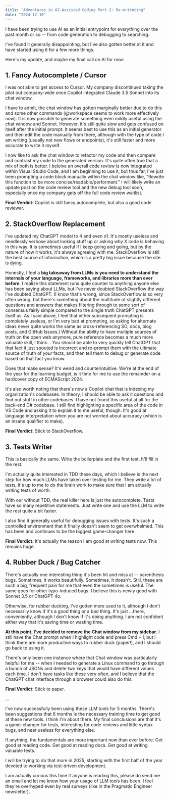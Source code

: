 ```yaml
---
title: "Adventures in AI-Assisted Coding Part 2: Re-orienting"
date: "2024-12-16"
---
```


I have been trying to use AI as an initial entrypoint for everything over the past month or so -- from code generation to debugging to searching.

I've found it generally disappointing, but I've also gotten better at it and have started using it for a few more things.

Here's my update, and maybe my final call on AI for now:

## 1. Fancy Autocomplete / Cursor

I was not able to get access to Cursor. My company discontinued taking the pilot out company-wide once Copilot integrated Claude 3.5 Sonnet into its chat window.

I have to admit, the chat window has gotten marginally better due to do this and some other commands (@workspace seems to work more effectively now). It is now possible to generate something even mildly useful using the chat window and Sonnet. However, it's still quite slow and gets confused on itself after the initial prompt. It seems best to use this as an initial generator and then edit the code manually from there, although with the type of code I am writing (usually not new flows or endpoints), it's still faster and more accurate to write it myself.

I now like to ask the chat window to refactor my code and then compare and contrast my code to the generated version. It's quite often true that a mix of both is better. I beleive an overall code review is now integrated within Visual Studio Code, and I am beginning to use it, but thus far, I've just been prompting a code block manually within the chat window like, "Rewrite this function to be more concise/readable/performant." I will likely write an update post on the code review tool and the new debug tool soon, especially once my company gets off the full code review waitlist.

**Final Verdict:** Copilot is still fancy autocomplete, but also a good code reviewer. 

## 2. StackOverflow Replacement

I've updated my ChatGPT model to 4 and even o1. It's mostly useless and needlessly verbose about looking stuff up or asking why X code is behaving in this way. It is sometimes useful if I keep going and going, but by the nature of how it works, it's always agreeing with me. StackOverflow is still the best source of information, which is a pretty big issue because the site is dying. 

Honestly, I feel a **big takeaway from LLMs is you need to understand the internals of your language, frameworks, and libraries more than ever before**. I realize this statement runs quite counter to anything anyone else has been saying about LLMs, but I've never doubted StackOverflow the way I've doubted ChatGPT. (I know that's wrong, since StackOverflow is so very often wrong, but there's something about the multitude of slightly different questions and answers that makes filtering through to some sort of consensus fairly simple compared to the single truth ChatGPT presents itself as. As I said above, I feel that either subsequent prompting is completely useless, or I'm very bad at prompting, so asking for alternate ideas never quite works the same as cross-referencing SO, docs, blog posts, and GitHub Issues.) Without the ability to have multiple sources of truth on the open web anymore, pure reference becomes a much more valuable skill, I think... You should be able to very quickly tell ChatGPT that that fact it just spouted is incorrect and re-prompt them with the ultimate source of truth of *your* facts, and then tell them to debug or generate code based on that fact you know.

Does that make sense? It's weird and counterintuitive. We're at the end of the year for the learning budget, is it time for me to use the remainder on a hardcover copy of ECMAScript 2024.

It's also worth noting that there's now a Copilot chat that is indexing my organization's codebases. In theory, I should be able to ask it questions and find out stuff in other codebases. I have not found this useful at all for the back-end C# codebase. I still find highlighting a specific area of the code in VS Code and asking it to explain it to me useful, though. It's good at language interpretation when you are not worried about accuracy (which is an insane qualifier to make).

**Final Verdict:** Stick to StackOverflow. 

## 3. Tests Writer

This is basically the same. Write the boilerplate and the first test. It'll fill in the rest.

I'm actually quite interested in TDD these days, which I believe is the next step for how much LLMs have taken over testing for me. They write a lot of tests, it's up to me to do the brain work to make sure that I am actually writing tests of worth.

With our without TDD, the real killer here is just the autocomplete. Tests have so many repetitive statements. Just write one and use the LLM to write the rest quite a bit faster.

I also find it generally useful for debugging issues with tests. It's such a controlled environment that it finally doesn't seem to get overwhelmed. This has been and continues to be the biggest game-changer here.

**Final Verdict:** It's actually the reason I am good at writing tests now. This remains huge.

## 4. Rubber Duck / Bug Catcher

There's actually one interesting thing it's been hit and miss at -- parenthesis bugs. Sometimes, it works beautifully. Sometimes, it doesn't. Still, these are such a big, frequent pain for me that even the sometimes is useful. The same goes for other typo-induced bugs. I believe this is newly good with Sonnet 3.5 or ChatGPT 4o. 

Otherwise, for rubber ducking, I've gotten more used to it, although I don't necessarily know if it's a good thing or a bad thing. It's just ...there, conveniently, although I don't know if it's doing anything. I am not confident either way that it's saving time or wasting time.

**At this point, I've decided to remove the Chat window from my sidebar.** I still have the Chat prompt when I highlight code and press Cmd + I, but I think there are more productive ways to rubber duck (paper!), and I should go back to using it.

There's only been one instance where that Chat window was particularly helpful for me -- when I needed to generate a Linux command to go through a bunch of JSONs and delete two keys that would have different values each time. I don't have tasks like these very often, and I believe that the ChatGPT chat interface through a browser could also do this. 

**Final Verdict:** Stick to paper. 

...

I've now successfully been using these LLM tools for 5 months. There's been suggestions that 6 months is the necessary training time to get good at these new tools. I think I'm about there. My final conclusions are that it's a game-changer for tests, interesting for code reviews and little syntax bugs, and near useless for everything else. 

If anything, the fundamentals are more important now than ever before. Get good at reading code. Get good at reading docs. Get good at writing valuable tests. 

I will be trying to do that more in 2025, starting with the first half of the year devoted to working via test-driven development. 

I am actually curious this time if anyone is reading this, please do send me an email and let me know how your usage of LLM tools has been. I feel they're overhyped even by real surveys (like in the Pragmatic Engineer newsletter).
